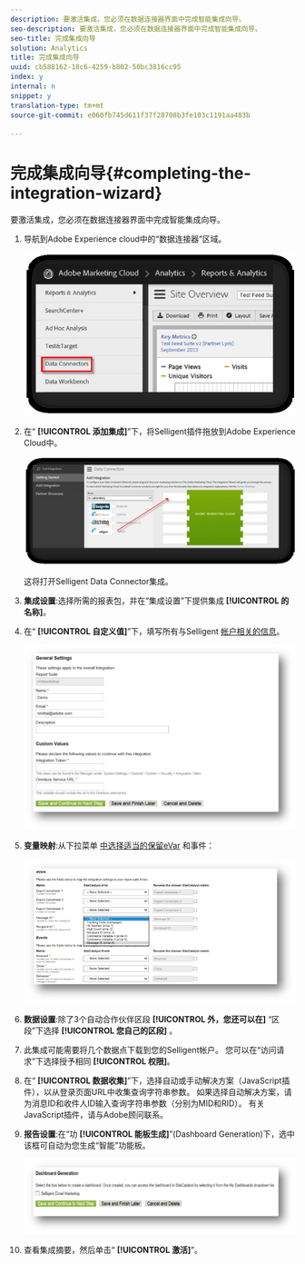 ```yaml
---
description: 要激活集成，您必须在数据连接器界面中完成智能集成向导。
seo-description: 要激活集成，您必须在数据连接器界面中完成智能集成向导。
seo-title: 完成集成向导
solution: Analytics
title: 完成集成向导
uuid: cb588162-18c6-4259-b802-50bc3816cc95
index: y
internal: n
snippet: y
translation-type: tm+mt
source-git-commit: e060fb745d611f37f28708b3fe103c1191aa483b

---
```



# 完成集成向导{#completing-the-integration-wizard}

要激活集成，您必须在数据连接器界面中完成智能集成向导。

1. 导航到Adobe Experience cloud中的“数据连接器”区域。

   ![](assets/selligent-data_connectors.png)

1. 在“ **[!UICONTROL 添加集成]**”下，将Selligent插件拖放到Adobe Experience Cloud中。

   ![](assets/selligent-add_integration.png)

   这将打开Selligent Data Connector集成。

1. **集成设置**:选择所需的报表包，并在“集成设置”下提供集成 **[!UICONTROL 的名称]**。

1. 在“ **[!UICONTROL 自定义值]**”下，填写所有与Selligent [帐户相关的信息](../../selligent-overview/selligent-activation/selligent-prereqs-seligent.md#concept-071c594b1bcc465cbce7a6fda3f1d829)。

   ![](assets/selligent-general_settings.png)

1. **变量映射**:从下拉菜单 [中选择适当的保留eVar](../../selligent-overview/selligent-activation/selligent-configure-variables.md#concept-907c2bdbed274c11a46d4cc323ef0238) 和事件：

   ![](assets/selligent-variables.png)

1. **数据设置**:除了3个自动合作伙伴区段 **[!UICONTROL 外，您还可以在]** “区段”下选择 **[!UICONTROL 您自己的区段]** 。

1. 此集成可能需要将几个数据点下载到您的Selligent帐户。 您可以在“访问请求”下选择授予相同 **[!UICONTROL 权限]**。
1. 在“ **[!UICONTROL 数据收集]**”下，选择自动或手动解决方案（JavaScript插件），以从登录页面URL中收集查询字符串参数。 如果选择自动解决方案，请为消息ID和收件人ID输入查询字符串参数（分别为MID和RID）。 有关JavaScript插件，请与Adobe顾问联系。
1. **报告设置**:在“功 **[!UICONTROL 能板生成]**”(Dashboard Generation)下，选中该框可自动为您生成“智能”功能板。

   ![](assets/selligent-report_settings.png)

1. 查看集成摘要，然后单击“ **[!UICONTROL 激活]**”。

